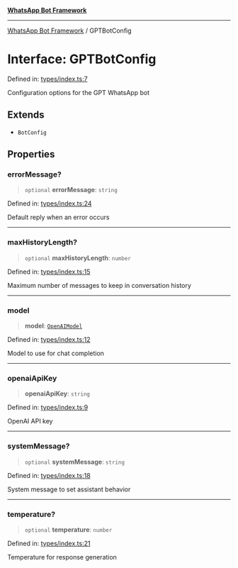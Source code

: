 [**WhatsApp Bot Framework**](../README.md)

***

[WhatsApp Bot Framework](../globals.md) / GPTBotConfig

# Interface: GPTBotConfig

Defined in: [types/index.ts:7](https://github.com/green-api/whatsapp-chatgpt-js/blob/a8d23283a95688db13d271291301a016d80fdc7a/src/types/index.ts#L7)

Configuration options for the GPT WhatsApp bot

## Extends

- `BotConfig`

## Properties

### errorMessage?

> `optional` **errorMessage**: `string`

Defined in: [types/index.ts:24](https://github.com/green-api/whatsapp-chatgpt-js/blob/a8d23283a95688db13d271291301a016d80fdc7a/src/types/index.ts#L24)

Default reply when an error occurs

***

### maxHistoryLength?

> `optional` **maxHistoryLength**: `number`

Defined in: [types/index.ts:15](https://github.com/green-api/whatsapp-chatgpt-js/blob/a8d23283a95688db13d271291301a016d80fdc7a/src/types/index.ts#L15)

Maximum number of messages to keep in conversation history

***

### model

> **model**: [`OpenAIModel`](../type-aliases/OpenAIModel.md)

Defined in: [types/index.ts:12](https://github.com/green-api/whatsapp-chatgpt-js/blob/a8d23283a95688db13d271291301a016d80fdc7a/src/types/index.ts#L12)

Model to use for chat completion

***

### openaiApiKey

> **openaiApiKey**: `string`

Defined in: [types/index.ts:9](https://github.com/green-api/whatsapp-chatgpt-js/blob/a8d23283a95688db13d271291301a016d80fdc7a/src/types/index.ts#L9)

OpenAI API key

***

### systemMessage?

> `optional` **systemMessage**: `string`

Defined in: [types/index.ts:18](https://github.com/green-api/whatsapp-chatgpt-js/blob/a8d23283a95688db13d271291301a016d80fdc7a/src/types/index.ts#L18)

System message to set assistant behavior

***

### temperature?

> `optional` **temperature**: `number`

Defined in: [types/index.ts:21](https://github.com/green-api/whatsapp-chatgpt-js/blob/a8d23283a95688db13d271291301a016d80fdc7a/src/types/index.ts#L21)

Temperature for response generation
